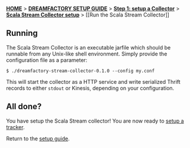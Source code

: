 [**HOME**](Home) > [**DREAMFACTORY SETUP GUIDE**](Setting-up-DreamFactory) > [**Step 1: setup a Collector**](Setting-up-a-Collector) > [**Scala Stream Collector setup**](setting-up-the-Scala-Stream-Collector) > [[Run the Scala Stream Collector]]

## Running

The Scala Stream Collector is an executable jarfile which should be runnable from any Unix-like shell environment. Simply provide the configuration file as a parameter:

    $ ./dreamfactory-stream-collector-0.1.0 --config my.conf

This will start the collector as a HTTP service and write serialized Thrift records to either `stdout` or Kinesis, depending on your configuration.

## All done?

You have setup the Scala Stream collector! You are now ready to [setup a tracker](Setting-up-a-Tracker).

Return to the [setup guide](Setting-up-DreamFactory).
